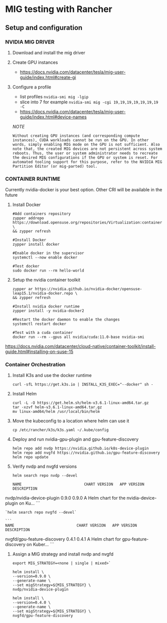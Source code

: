# MIG testing with Rancher

## Setup and configuration

### NVIDIA MIG DRIVER
1. Download and install the mig driver
1. Create GPU instances
    * https://docs.nvidia.com/datacenter/tesla/mig-user-guide/index.html#create-gi
1. Configure a profile 
    * list profiles `nvidia-smi mig -lgip`
    * slice into 7 for example `nvidia-smi mig -cgi 19,19,19,19,19,19,19 -C`
    * https://docs.nvidia.com/datacenter/tesla/mig-user-guide/index.html#device-names

    *NOTE*
    
    ```
    Without creating GPU instances (and corresponding compute instances), CUDA workloads cannot be run on the GPU. In other words, simply enabling MIG mode on the GPU is not sufficient. Also note that, the created MIG devices are not persistent across system reboots. Thus, the user or system administrator needs to recreate the desired MIG configurations if the GPU or system is reset. For automated tooling support for this purpose, refer to the NVIDIA MIG Partition Editor (or mig-parted) tool.
    ```

### CONTAINER RUNTIME
Currently nvidia-docker is your best option. Other CRI will be available in the future

1. Install Docker

    ```
    #Add containers repository
    zypper addrepo https://download.opensuse.org/repositories/Virtualization:containers/openSUSE_Leap_15.3/Virtualization:containers.repo \
    && zypper refresh

    #Install Docker
    zypper install docker

    #Enable docker in the supervisor
    systemctl --now enable docker

    #Test docker
    sudo docker run --rm hello-world
    ```
    
1. Setup the nvidia container toolkit

    ```
    zypper ar https://nvidia.github.io/nvidia-docker/opensuse-leap15.1/nvidia-docker.repo \
    && zypper refresh

    #Install nvidia docker runtime
    zypper install -y nvidia-docker2

    #Restart the docker daemon to enable the changes
    systemctl restart docker

    #Test with a cuda container
    docker run --rm --gpus all nvidia/cuda:11.0-base nvidia-smi
    ```
https://docs.nvidia.com/datacenter/cloud-native/container-toolkit/install-guide.html#installing-on-suse-15

### Container Orchestration

1. Install K3s and use the docker runtime

	`curl -sfL https://get.k3s.io | INSTALL_K3S_EXEC="--docker" sh -`

1. Install Helm

	```
	curl -L -O https://get.helm.sh/helm-v3.6.1-linux-amd64.tar.gz
	tar -xzvf helm-v3.6.1-linux-amd64.tar.gz 
	mv linux-amd64/helm /usr/local/bin/helm
	```
	
1. Move the kubeconfig to a location where helm can use it

	`cp /etc/rancher/k3s/k3s.yaml ~/.kube/config`

1. Deploy and run nvidia-gpu-plugin and gpu-feature-discovery

	```
	helm repo add nvdp https://nvidia.github.io/k8s-device-plugin
	helm repo add nvgfd https://nvidia.github.io/gpu-feature-discovery
	helm repo update
	```
	
1. Verify nvdp and nvgfd versions

	`helm search repo nvdp --devel`
	
	```
	NAME                            CHART VERSION   APP VERSION     DESCRIPTION                                       
nvdp/nvidia-device-plugin       0.9.0           0.9.0           A Helm chart for the nvidia-device-plugin on Ku...
	```
	
	`helm search repo nvgfd --devel`
	
	```
	NAME                            CHART VERSION   APP VERSION     DESCRIPTION                                       
nvgfd/gpu-feature-discovery     0.4.1           0.4.1           A Helm chart for gpu-feature-discovery on Kuber...
	```
	
1. Assign a MIG strategy and install nvdp and nvgfd

	```
	export MIG_STRATEGY=<none | single | mixed>`

	helm install \
   --version=0.9.0 \
   --generate-name \
   --set migStrategy=${MIG_STRATEGY} \
   nvdp/nvidia-device-plugin

	helm install \
   --version=0.4.0 \
   --generate-name \
   --set migStrategy=${MIG_STRATEGY} \
   nvgfd/gpu-feature-discovery
   ```
	
